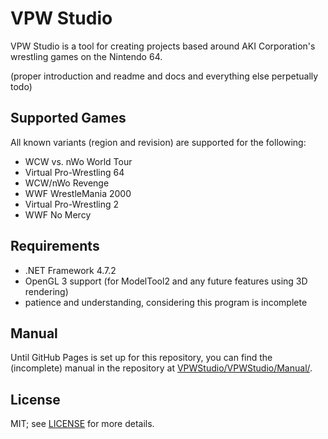VPW Studio
==========
VPW Studio is a tool for creating projects based around AKI Corporation's
wrestling games on the Nintendo 64.

(proper introduction and readme and docs and everything else perpetually todo)

Supported Games
---------------
All known variants (region and revision) are supported for the following:
- WCW vs. nWo World Tour
- Virtual Pro-Wrestling 64
- WCW/nWo Revenge
- WWF WrestleMania 2000
- Virtual Pro-Wrestling 2
- WWF No Mercy

Requirements
------------
- .NET Framework 4.7.2
- OpenGL 3 support (for ModelTool2 and any future features using 3D rendering)
- patience and understanding, considering this program is incomplete

Manual
------
Until GitHub Pages is set up for this repository, you can find the (incomplete)
manual in the repository at [VPWStudio/VPWStudio/Manual/](VPWStudio/VPWStudio/Manual/).

License
-------
MIT; see [LICENSE](LICENSE) for more details.
